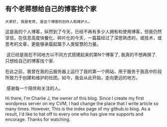 ## 有个老蒋想给自己的博客找个家

 	大家好, 我是老蒋, 是这个博客的创作人和维护人。

​	这是我的个人博客，纵然到了今天，已经不再有多少人拥有和使用博客，但我仍然坚信，在信息高度快餐化、碎片化的今天，一篇篇经过了深思熟虑的，或技术，或思考的文章，更能够承载起属于人类智慧的力量。

​	这已经是我在不同地方以不同方式搭建起来的第N个博客了, 我真的不想再换了. 只想给自己的博客找个家. 

​	在此之前，我曾在我的云服务器上运行了我的第一个网站，用于服务于我高中阶段所致力于创建和维护的社团。如今，我会从此开始，走向更远的地方。

​	感谢每一个陪伴和关注的人。



 Hi there, I'm Charlie J, the owner of this blog. 
  Since I create my first wordpress server on my CVM, I had change the place that I write article so many times. However, This is the index page of my github.io blog. As a result, I'd like to hat off to every one who has give me supports and encorage. 
  Thanks for watching.

